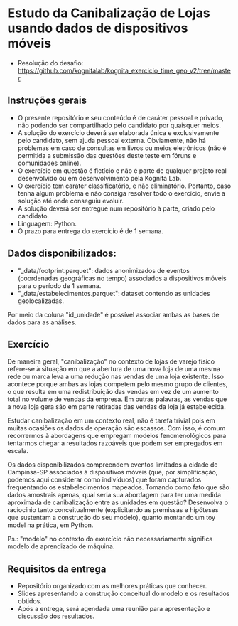 # Estudo da Canibalização de Lojas usando dados de dispositivos móveis

* Resolução do desafio: https://github.com/kognitalab/kognita_exercicio_time_geo_v2/tree/master

## Instruções gerais

* O presente repositório e seu conteúdo é de caráter pessoal e privado, não podendo ser compartilhado pelo candidato por quaisquer meios.
* A solução do exercício deverá ser elaborada única e exclusivamente pelo candidato, sem ajuda pessoal externa. Obviamente, não há problemas em caso de consultas em livros ou meios eletrônicos (não é permitida a submissão das questões deste teste em fóruns e comunidades online).
* O exercício em questão é fictício e não é parte de qualquer projeto real desenvolvido ou em desenvolvimento pela Kognita Lab.
* O exercício tem caráter classificatório, e não eliminatório. Portanto, caso tenha algum problema e não consiga resolver todo o exercício, envie a solução até onde conseguiu evoluir.
* A solução deverá ser entregue num repositório à parte, criado pelo candidato.
* Linguagem: Python.
* O prazo para entrega do exercício é de 1 semana.

## Dados disponibilizados:

* "_data/footprint.parquet": dados anonimizados de eventos (coordenadas geográficas no tempo) associados a dispositivos móveis para o período de 1 semana.
* "_data/estabelecimentos.parquet": dataset contendo as unidades geolocalizadas.

Por meio da coluna "id_unidade" é possível associar ambas as bases de dados para as análises.

## Exercício

De maneira geral, "canibalização" no contexto de lojas de varejo físico refere-se à situação em que a abertura de uma nova loja de uma mesma rede ou marca leva a uma redução nas vendas de uma loja existente. Isso acontece porque ambas as lojas competem pelo mesmo grupo de clientes, o que resulta em uma redistribuição das vendas em vez de um aumento total no volume de vendas da empresa. Em outras palavras, as vendas que a nova loja gera são em parte retiradas das vendas da loja já estabelecida.

Estudar canibalização em um contexto real, não é tarefa trivial pois em muitas ocasiões os dados de operação são escassos. Com isso, é comum recorrermos à abordagens que empregam modelos fenomenológicos para tentarmos chegar a resultados razoáveis que podem ser empregados em escala.

Os dados disponibilizados compreendem eventos limitados à cidade de Campinsa-SP associados à dispositivos móveis (que, por simplificação, podemos aqui considerar como indivíduos) que foram capturados frequentando os estabelecimentos mapeados. Tomando como fato que são dados amostrais apenas, qual seria sua abordagem para ter uma medida aproximada de canibalização entre as unidades em questão? Desenvolva o raciocínio tanto conceitualmente (explicitando as premissas e hipóteses que sustentam a construção do seu modelo), quanto montando um toy model na prática, em Python.

Ps.: "modelo" no contexto do exercício não necessariamente significa modelo de aprendizado de máquina.

## Requisitos da entrega

* Repositório organizado com as melhores práticas que conhecer.
* Slides apresentando a construção conceitual do modelo e os resultados obtidos.
* Após a entrega, será agendada uma reunião para apresentação e discussão dos resultados.
